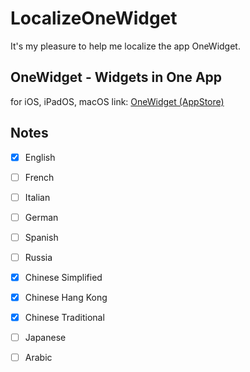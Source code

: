 # LocalizeOneWidget
It's my pleasure to help me localize the app OneWidget.


## OneWidget - Widgets in One App
for iOS, iPadOS, macOS
link: [OneWidget (AppStore)](https://apps.apple.com/us/app/id1527355884)

## Notes
- [x] English
- [ ] French
- [ ] Italian
- [ ] German 
- [ ] Spanish 
- [ ] Russia 
- [x] Chinese Simplified 
- [x] Chinese Hang Kong
- [x] Chinese Traditional 
- [ ] Japanese 
- [ ] Arabic

